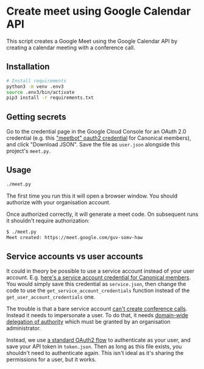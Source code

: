 # Create meet using Google Calendar API

This script creates a Google Meet using the Google Calendar API by creating a calendar meeting with a conference call.

## Installation

``` bash
# Install requirements
python3 -m venv .env3
source .env3/bin/activate
pip3 install -r requirements.txt
```

## Getting secrets

Go to the credential page in the Google Cloud Console for an OAuth 2.0 credential (e.g. this ["meetbot" oauth2 credential](https://console.cloud.google.com/apis/credentials/oauthclient/399896422909-1c2oeats1d48gtri7usfque3u47635qe.apps.googleusercontent.com?authuser=1&project=mattermost-meet-328008) for Canonical members), and click "Download JSON". Save the file as `user.json` alongside this project's `meet.py`.

## Usage

``` bash
./meet.py
```

The first time you run this it will open a browser window. You should authorize with your organisation account.

Once authorized correctly, it will generate a meet code. On subsequent runs it shouldn't require authorization:

``` bash
$ ./meet.py 
Meet created: https://meet.google.com/guv-somv-haw
```

## Service accounts vs user accounts

It could in theory be possible to use a service account instead of your user account. E.g. [here's a service account credential for Canonical members](https://console.cloud.google.com/iam-admin/serviceaccounts/details/105695916903695317913;edit=true?previousPage=%2Fapis%2Fcredentials%3Fauthuser%3D1%26project%3Dmattermost-meet-328008&authuser=1&project=mattermost-meet-328008). You would simply save this credential as `service.json`, then change the code to use the `get_service_account_credentials` function instead of the `get_user_account_credentials` one.

The trouble is that a bare service account [can't create conference calls](https://stackoverflow.com/questions/61050432/cant-create-a-hangoutsmeet-with-calendar-api-using-java). Instead it needs to impersonate a user. To do that, it needs [domain-wide delegation of authority](https://developers.google.com/cloud-search/docs/guides/delegation) which must be granted by an organisation administrator.

Instead, we use [a standard OAuth2 flow](https://developers.google.com/people/quickstart/python) to authenticate as your user, and save your API token in `token.json`. Then as long as this file exists, you shouldn't need to authenticate again. This isn't ideal as it's sharing the permissions for a user, but it works.
